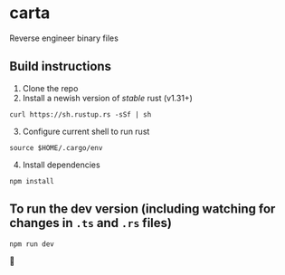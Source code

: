 # carta

Reverse engineer binary files

## Build instructions
1. Clone the repo
2. Install a newish version of *stable* rust (v1.31+)

`curl https://sh.rustup.rs -sSf | sh `

3. Configure current shell to run rust

`source $HOME/.cargo/env `

4. Install dependencies

`npm install`

## To run the dev version (including watching for changes in `.ts` and `.rs` files)
`npm run dev`

:tada:
